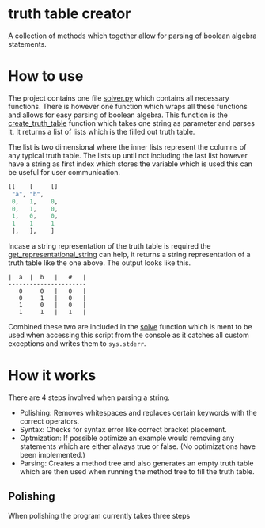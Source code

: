 # truth table creator
A collection of methods which together allow for parsing of boolean algebra statements.

# How to use
The project contains one file [solver.py](solver.py) which contains all necessary functions. There is however one function which wraps all these functions and allows for easy parsing of boolean algebra. This function is the [create_truth_table](solver.py) function which takes one string as parameter and parses it. It returns a list of lists which is the filled out truth table.

The list is two dimensional where the inner lists represent the columns of any typical truth table. The lists up until not including the last list however have a string as first index which stores the variable which is used this can be useful for user communication.
```py
[[    [     []
 "a", "b", 
 0,   1,    0,
 0,   1,    0,
 1,   0,    0,
 1    1     1
 ],   ],    ]
```

Incase a string representation of the truth table is required the [get_representational_string](solver.py) can help, it returns a string representation of a truth table like the one above. The output looks like this.

```
|  a  |  b   |   #   |
----------------------
   0     0   |   0   |
   0     1   |   0   |
   1     0   |   0   |
   1     1   |   1   |
```

Combined these two are included in the [solve](solver.py) function which is ment to be used when accessing this script from the console as it catches all custom exceptions and writes them to ```sys.stderr```.

# How it works

There are 4 steps involved when parsing a string.
 - Polishing: Removes whitespaces and replaces certain keywords with the correct operators.
 - Syntax: Checks for syntax error like correct bracket placement.
 - Optmization: If possible optimize an example would removing any statements which are either always true or false. (No optimizations have been implemented.)
 - Parsing: Creates a method tree and also generates an empty truth table which are then used when running the method tree to fill the truth table.
 
## Polishing
When polishing the program currently takes three steps
